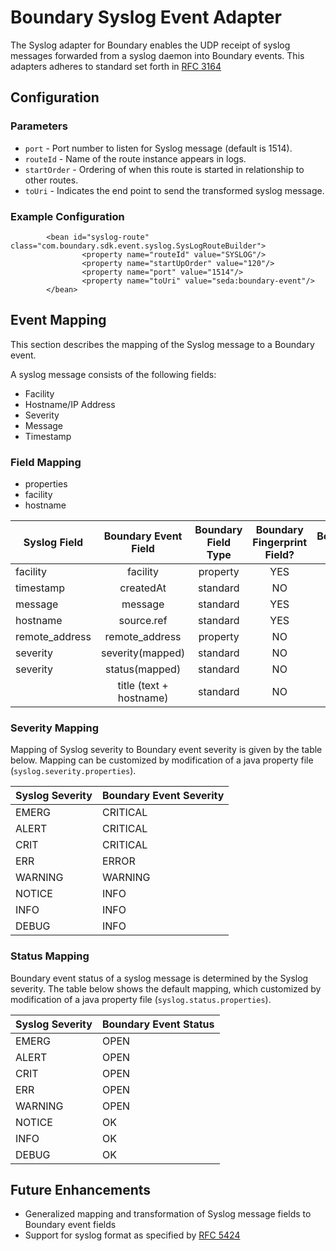 Boundary Syslog Event Adapter
=============================

The Syslog adapter for Boundary enables the UDP receipt of syslog messages forwarded from a syslog daemon into Boundary events.
This adapters adheres to standard set forth in [RFC 3164](http://tools.ietf.org/html/rfc3164)

Configuration
-------------

### Parameters

* `port` - Port number to listen for Syslog message (default is 1514).
* `routeId` - Name of the route instance appears in logs.
* `startOrder` - Ordering of when this route is started in relationship to other routes.
* `toUri` - Indicates the end point to send the transformed syslog message.

### Example Configuration
```
        <bean id="syslog-route" class="com.boundary.sdk.event.syslog.SysLogRouteBuilder">
                <property name="routeId" value="SYSLOG"/>
                <property name="startUpOrder" value="120"/>
                <property name="port" value="1514"/>
                <property name="toUri" value="seda:boundary-event"/>
        </bean>
```

Event Mapping
----------------------------------------
This section describes the mapping of the Syslog message to a Boundary event.

A syslog message consists of the following fields:

* Facility
* Hostname/IP Address
* Severity
* Message
* Timestamp

### Field Mapping

* properties
* facility
* hostname

|Syslog Field  |Boundary Event Field     |Boundary Field Type|Boundary Fingerprint Field?|Boundary Tag?|
|--------------|:-----------------------:|:-----------------:|:-------------------------:|:-----------:|
|facility      | facility                | property          | YES                       | YES         |
|timestamp     | createdAt               | standard          | NO                        | NO          |
|message       | message                 | standard          | YES                       | NO          |
|hostname      | source.ref              | standard          | YES                       | YES         |
|remote_address| remote_address          | property          | NO                        | YES         |
|severity      | severity(mapped)        | standard          | NO                        | NO          |
|severity      | status(mapped)          | standard          | NO                        | NO          |
|              | title (text + hostname) | standard          | NO                        | NO          |


### Severity Mapping
Mapping of Syslog severity to Boundary event severity is given by the table below. Mapping can be customized by modification of a
java property file (`syslog.severity.properties`).

|Syslog Severity|Boundary Event Severity|
|---------------|-----------------------|
|EMERG          |CRITICAL               |
|ALERT          |CRITICAL               |
|CRIT           |CRITICAL               |
|ERR            |ERROR                  |
|WARNING        |WARNING                |
|NOTICE         |INFO                   |
|INFO           |INFO                   |
|DEBUG          |INFO                   |

### Status Mapping
Boundary event status of a syslog message is determined by the Syslog severity. The table below shows the default mapping, which  customized by modification of a
java property file (`syslog.status.properties`).

|Syslog Severity|Boundary Event Status|
|---------------|---------------------|
|EMERG          |OPEN                 |
|ALERT          |OPEN                 |
|CRIT           |OPEN                 |
|ERR            |OPEN                 |
|WARNING        |OPEN                 |
|NOTICE         |OK                   |
|INFO           |OK                   |
|DEBUG          |OK                   |

Future Enhancements
-------------------
* Generalized mapping and transformation of Syslog message fields to Boundary event fields
* Support for syslog format as specified by [RFC 5424](http://tools.ietf.org/html/rfc5424)


